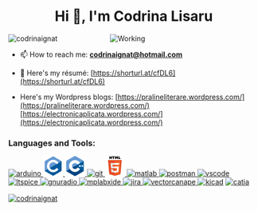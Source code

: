 <h1 align="center">Hi 👋, I'm Codrina Lisaru</h1>
<p align="left"> <img src="https://komarev.com/ghpvc/?username=codrinaignat&label=Profile%20views&color=0e75b6&style=flat" alt="codrinaignat" />
<img align="right" alt="Working" width="300" src="https://cdn2.vectorstock.com/i/1000x1000/40/76/cartoon-woman-freelancer-student-laptop-vector-20494076.jpg">
</p>

- 📫 How to reach me: **codrinaignat@hotmail.com**

- 📄 Here's my résumé: [https://shorturl.at/cfDL6](https://shorturl.at/cfDL6)

- Here's my Wordpress blogs: [https://pralineliterare.wordpress.com/](https://pralineliterare.wordpress.com/)
  [https://electronicaplicata.wordpress.com/](https://electronicaplicata.wordpress.com/)

<h3 align="left">Languages and Tools:</h3>
<p align="left"> <a href="https://www.arduino.cc/" target="_blank" rel="noreferrer"> <img src="https://cdn.worldvectorlogo.com/logos/arduino-1.svg" alt="arduino" width="40" height="40"/> </a> 
<a href="https://www.cprogramming.com/" target="_blank" rel="noreferrer"> <img src="https://raw.githubusercontent.com/devicons/devicon/master/icons/c/c-original.svg" alt="c" width="40" height="40"/> </a> 
<a href="https://www.w3schools.com/cpp/" target="_blank" rel="noreferrer"> <img src="https://raw.githubusercontent.com/devicons/devicon/master/icons/cplusplus/cplusplus-original.svg" alt="cplusplus" width="40" height="40"/> </a> 
<a href="https://git-scm.com/" target="_blank" rel="noreferrer"> <img src="https://www.vectorlogo.zone/logos/git-scm/git-scm-icon.svg" alt="git" width="40" height="40"/> </a> 
<a href="https://www.w3.org/html/" target="_blank" rel="noreferrer"> <img src="https://raw.githubusercontent.com/devicons/devicon/master/icons/html5/html5-original-wordmark.svg" alt="html5" width="40" height="40"/> </a> 
<a href="https://www.mathworks.com/" target="_blank" rel="noreferrer"> <img src="https://upload.wikimedia.org/wikipedia/commons/2/21/Matlab_Logo.png" alt="matlab" width="40" height="40"/> </a> 
<a href="https://postman.com" target="_blank" rel="noreferrer"> <img src="https://www.vectorlogo.zone/logos/getpostman/getpostman-icon.svg" alt="postman" width="40" height="40"/> </a> 
<a href="https://code.visualstudio.com/" target="_black" rel="noreferrer"> <img src="https://images.fpt.shop/unsafe/filters:quality(90)/fptshop.com.vn/uploads/images/tin-tuc/146213/Originals/visual-studio-code_jpg.jpg" alt="vscode" width="40" height="40"/> </a>  
<a href="https://www.analog.com/en/design-center/design-tools-and-calculators/ltspice-simulator.html" target="_blank" rel="noreferrer"> <img src="https://pbs.twimg.com/profile_images/839168408490913792/ukNPeWwa_400x400.jpg" alt="ltspice" width="40" height="40"/> </a>
<a href="https://www.gnuradio.org/" target="_blank" rel="noreferrer"><img src="https://image.spreadshirtmedia.com/image-server/v1/compositions/T111A2PA4247PT17X223Y6D12628429W8501H14895CxE35110PA4392PT17X3Y60D12628430W34999H7539Cx929694%3AxE35110/views/1,width=650,height=650,appearanceId=2.jpg" alt="gnuradio" width="40" height="40"/> </a> 
<a href="https://www.microchip.com/en-us/tools-resources/develop/mplab-x-ide" target="_blank" rel="noreferrer"><img src="https://seeklogo.com/images/M/mplab-x-ide-logo-B1D898D52B-seeklogo.com.png" alt="mplabxide" width="40" height="40"/> </a> 
<a href="https://www.atlassian.com/software/jira" target="_blank" rel="noreferrer"><img src="https://logowik.com/content/uploads/images/jira3124.jpg" alt="jira" width="40" height="40"/> </a> 
<a href="https://www.vector.com/int/en/products/products-a-z/software/canape/" target="_blank" rel="noreferrer"><img src="https://www.mathworks.com/products/connections/product_detail/vector-canape/_jcr_content/logo.adapt.full.medium.jpg/1645121791615.jpg" alt="vectorcanape" width="40" height="40"/> </a> 
<a href="https://www.kicad.org/" target="_blank" rel="noreferrer"><img src="https://yt3.googleusercontent.com/ytc/AOPolaT9MYIFJK1CWg3Q-i4TQEylrn_dH5V0cyEWlasg=s900-c-k-c0x00ffffff-no-rj" alt="kicad" width="40" height="40"/></a> 
<a href="https://www.3ds.com/products-services/catia/" target="_blank" rel="noreferrer"><img src="https://upload.wikimedia.org/wikipedia/commons/6/60/DS-CATIA-Logo.png" alt="catia" width="40" height="40" </p>



<p><img align="center" src="https://github-readme-streak-stats.herokuapp.com/?user=codrinaignat&" alt="codrinaignat" /></p>
